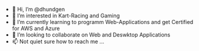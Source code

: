 - 👋 Hi, I’m @dhundgen
- 👀 I’m interested in Kart-Racing and Gaming
- 🌱 I’m currently learning to programm Web-Applications and get Certified for AWS and Azure
- 💞️ I’m looking to collaborate on Web and Deswktop Applications
- 📫 Not quiet sure how to reach me ...

<!---
dhundgen/dhundgen is a ✨ special ✨ repository because its `README.md` (this file) appears on your GitHub profile.
You can click the Preview link to take a look at your changes.
--->
